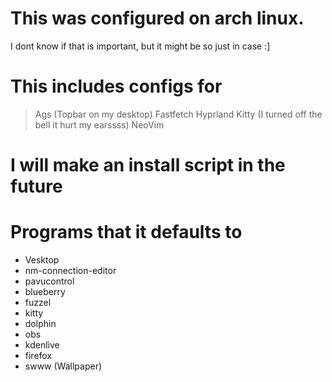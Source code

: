 # This was configured on arch linux.
I dont know if that is important, but it might be so just in case :]

# This includes configs for
> Ags (Topbar on my desktop)
> Fastfetch
> Hyprland
> Kitty (I turned off the bell it hurt my earssss)
> NeoVim
# I will make an install script in the future

# Programs that it defaults to

* Vesktop
* nm-connection-editor
* pavucontrol
* blueberry
* fuzzel
* kitty
* dolphin
* obs
* kdenlive
* firefox
* swww (Wallpaper)
